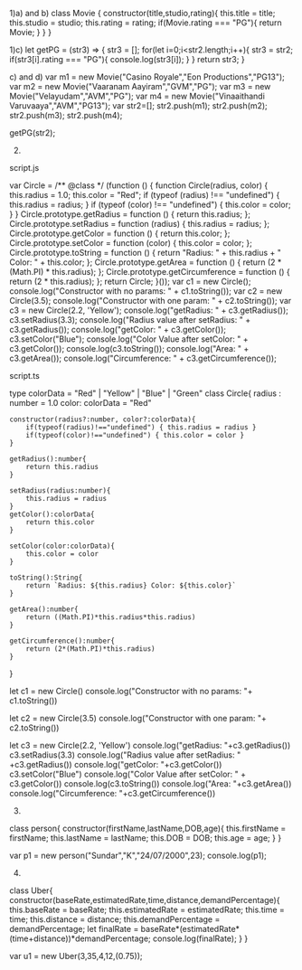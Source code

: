 1)a) and b)
class Movie {
  constructor(title,studio,rating){
    this.title = title;
    this.studio = studio;
    this.rating = rating;
    if(Movie.rating === "PG"){
        return Movie;
    }
  }
}

1)c) 
let getPG = (str3) => {
  str3 = [];
  for(let i=0;i<str2.length;i++){
    str3 = str2;
    if(str3[i].rating === "PG"){
       console.log(str3[i]);
    }
  }
  return str3;
}

c) and d)
var m1 = new Movie("Casino Royale","Eon Productions","PG13");
var m2 = new Movie("Vaaranam Aayiram","GVM","PG");
var m3 = new Movie("Velayudam","AVM","PG");
var m4 = new Movie("Vinaaithandi Varuvaaya","AVM","PG13");
var str2=[];
str2.push(m1);
str2.push(m2);
str2.push(m3);
str2.push(m4);

getPG(str2);

2)

script.js

var Circle = /** @class */ (function () {
    function Circle(radius, color) {
        this.radius = 1.0;
        this.color = "Red";
        if (typeof (radius) !== "undefined") {
            this.radius = radius;
        }
        if (typeof (color) !== "undefined") {
            this.color = color;
        }
    }
    Circle.prototype.getRadius = function () {
        return this.radius;
    };
    Circle.prototype.setRadius = function (radius) {
        this.radius = radius;
    };
    Circle.prototype.getColor = function () {
        return this.color;
    };
    Circle.prototype.setColor = function (color) {
        this.color = color;
    };
    Circle.prototype.toString = function () {
        return "Radius: " + this.radius + " Color: " + this.color;
    };
    Circle.prototype.getArea = function () {
        return (2 * (Math.PI) * this.radius);
    };
    Circle.prototype.getCircumference = function () {
        return (2 * this.radius);
    };
    return Circle;
}());
var c1 = new Circle();
console.log("Constructor with no params: " + c1.toString());
var c2 = new Circle(3.5);
console.log("Constructor with one param: " + c2.toString());
var c3 = new Circle(2.2, 'Yellow');
console.log("getRadius: " + c3.getRadius());
c3.setRadius(3.3);
console.log("Radius value after setRadius: " + c3.getRadius());
console.log("getColor: " + c3.getColor());
c3.setColor("Blue");
console.log("Color Value after setColor: " + c3.getColor());
console.log(c3.toString());
console.log("Area: " + c3.getArea());
console.log("Circumference: " + c3.getCircumference());

script.ts

type colorData = "Red" | "Yellow" | "Blue" | "Green"
class Circle{
    radius : number = 1.0
    color: colorData = "Red"

    constructor(radius?:number, color?:colorData){
        if(typeof(radius)!=="undefined") { this.radius = radius }
        if(typeof(color)!=="undefined") { this.color = color }
    }

    getRadius():number{
        return this.radius
    }

    setRadius(radius:number){
        this.radius = radius
    }
    getColor():colorData{
        return this.color
    }

    setColor(color:colorData){
        this.color = color
    }

    toString():String{
        return `Radius: ${this.radius} Color: ${this.color}`
    }

    getArea():number{
        return ((Math.PI)*this.radius*this.radius)
    }

    getCircumference():number{
        return (2*(Math.PI)*this.radius)
    }
}

let c1 = new Circle()
console.log("Constructor with no params: "+ c1.toString())

let c2 = new Circle(3.5)
console.log("Constructor with one param: "+ c2.toString())

let c3 = new Circle(2.2, 'Yellow')
console.log("getRadius: "+c3.getRadius())
c3.setRadius(3.3)
console.log("Radius value after setRadius: " +c3.getRadius())
console.log("getColor: "+c3.getColor())
c3.setColor("Blue")
console.log("Color Value after setColor: " + c3.getColor())
console.log(c3.toString())
console.log("Area: "+c3.getArea())
console.log("Circumference: "+c3.getCircumference())

3)

class person{
    constructor(firstName,lastName,DOB,age){
        this.firstName = firstName;
        this.lastName = lastName;
        this.DOB = DOB;
        this.age = age;
    }
}

var p1 = new person("Sundar","K","24/07/2000",23);
console.log(p1);

4)

class Uber{
    constructor(baseRate,estimatedRate,time,distance,demandPercentage){
        this.baseRate = baseRate;
        this.estimatedRate = estimatedRate;
        this.time = time;
        this.distance = distance;
        this.demandPercentage = demandPercentage;
        let finalRate = baseRate*(estimatedRate*(time+distance))*demandPercentage;
        console.log(finalRate);
    }
}

var u1 = new Uber(3,35,4,12,(0.75));
